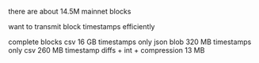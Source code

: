 there are about 14.5M mainnet blocks

want to transmit block timestamps efficiently

complete blocks csv                    16 GB
timestamps only json blob              320 MB
timestamps only csv                    260 MB
timestamp diffs + int + compression    13 MB

